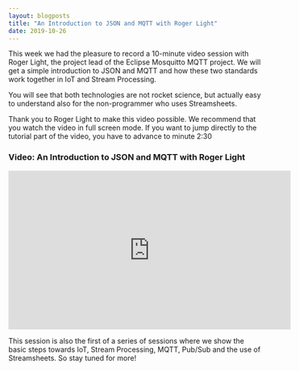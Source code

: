 ```yaml
---
layout: blogposts
title: "An Introduction to JSON and MQTT with Roger Light"
date: 2019-10-26
---
```

This week we had the pleasure to record a 10-minute video session with Roger Light, the project lead of the Eclipse Mosquitto MQTT project. We will get a simple introduction to JSON and MQTT and how these two standards work together in IoT and Stream Processing.

You will see that both technologies are not rocket science, but actually easy to understand also for the non-programmer who uses Streamsheets.

Thank you to Roger Light to make this video possible. We recommend that you watch the video in full screen mode. If you want to jump directly to the tutorial part of the video, you have to advance to minute 2:30


### Video: An Introduction to JSON and MQTT with Roger Light

<div class="iframe-container">
    <iframe width="560" height="315" src="https://www.youtube.com/embed/qZtBHSaseYM" frameborder="0" allow="accelerometer; autoplay; encrypted-media; gyroscope; picture-in-picture" allowfullscreen></iframe>
</div>

This session is also the first of a series of sessions where we show the basic steps towards IoT, Stream Processing, MQTT, Pub/Sub and the use of Streamsheets. So stay tuned for more! 